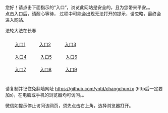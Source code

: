 您好！请点击下面指示的“入口”，浏览此网站是安全的，且为您带来平安。。 <br/>
点击入口后，请耐心等待， 过程中可能会出现无法打开的提示，请忽略，最终会进入网站. </br>

法轮大法在长春<br/>
<div style="padding:10px"><a style="margin:20px" target="_blank" href="https://d1pc9k4zmnfbou.cloudfront.net/2Qpsp?znyykxbk" id="ccLink1" rel="nofollow">入口1</a> <a target="_blank" style="margin:20px" href="https://d2wlcvfkzubsei.cloudfront.net/2Qpsp?ifznb" id="ccLink2" rel="nofollow">入口2</a> <a style="margin:20px" target="_blank" href="https://d2wa122ey55e0q.cloudfront.net/2Qpsp?fdwgzm" id="ccLink3" rel="nofollow">入口3</a></div>

<div style="padding:10px" ><a style="margin:20px" target="_blank" href="https://d1pc9k4zmnfbou.cloudfront.net/2Qpsp?znyykxbk" id="ccLink4" rel="nofollow">入口4</a> <a style="margin:20px" href="https://d2wlcvfkzubsei.cloudfront.net/2Qpsp?ifznb" target="_blank" id="ccLink5" rel="nofollow">入口5</a> <a style="margin:20px" href="https://d2wa122ey55e0q.cloudfront.net/2Qpsp?fdwgzm" target="_blank" id="ccLink6" rel="nofollow">入口6</a></div>

<div style="padding:10px"><a style="margin:20px" target="_blank" href="https://d1pc9k4zmnfbou.cloudfront.net/2Qpsp?znyykxbk" id="ccLink7" rel="nofollow">入口7</a> <a style="margin:20px" href="https://d2wlcvfkzubsei.cloudfront.net/2Qpsp?ifznb" target="_blank" id="ccLink8" rel="nofollow">入口8</a> <a style="margin:20px" target="_blank" href="https://d2wa122ey55e0q.cloudfront.net/2Qpsp?fdwgzm" id="ccLink9" rel="nofollow">入口9</a></div>

<br/>



请复制并记住免翻墙网址 https://github.com/yntd/changchunzx (http后一定要加s)，在电脑或手机的浏览器均可访问。。<br/>

微信如提示停止访问该网页，须先点击右上角，选择浏览器打开。
